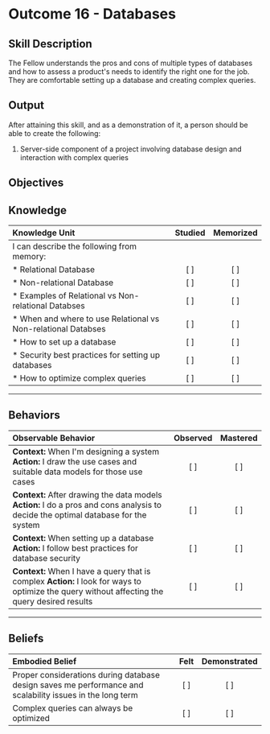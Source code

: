 # Outcome 16 - Databases

**Skill Description**
----------
The Fellow understands the pros and cons of multiple types of databases and how to assess a product's needs to identify the right one for the job.  They are comfortable setting up a database and creating complex queries.

**Output**
----------
After attaining this skill, and as a demonstration of it, a person should be able to create the following:

1. Server-side component of a project involving database design and interaction with complex queries


**Objectives**
----------
## **Knowledge**


| Knowledge Unit   |      Studied      | Memorized |
|:-------------|:------------------:|:--------:|
| I can describe the following from memory: | | |
| * Relational Database | [ ] | [ ]  |
| * Non-relational Database     | [ ] | [ ]  |
| * Examples of Relational vs Non-relational Databses     | [ ] | [ ]  |
| * When and where to use Relational vs Non-relational Databses     | [ ] | [ ]  |
| * How to set up a database     | [ ] | [ ]  |
| * Security best practices for setting up databases     | [ ] | [ ]  |
| * How to optimize complex queries     | [ ] | [ ]  |


----------


## **Behaviors**

| Observable Behavior   |      Observed      | Mastered |
|:-------------|:------------------:|:--------:|
| **Context:** When I'm designing a system **Action:** I draw the use cases and suitable data models for those use cases| [ ] | [ ]  |
| **Context:** After drawing the data models **Action:** I do a pros and cons analysis to decide the optimal database for the system | [ ] | [ ]  |
| **Context:** When setting up a database **Action:** I follow best practices for database security | [ ] | [ ]  |
| **Context:** When I have a query that is complex **Action:** I look for ways to optimize the query without affecting the query desired results | [ ] | [ ]  |



----------


## **Beliefs**


| Embodied Belief   |      Felt      | Demonstrated |
|:-------------|:------------------:|:--------:|
| Proper considerations during database design saves me performance and scalability issues in the long term | [ ] | [ ]  |
| Complex queries can always be optimized | [ ] | [ ]  |

